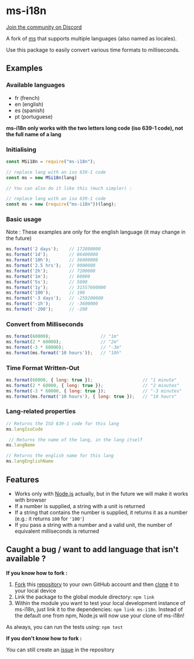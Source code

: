 # ms-i18n

[Join the community on Discord](https://discord.gg/c2XXr5J)

A fork of [ms](https://www.npmjs.com/package/ms) that supports multiple languages (also named as locales).

Use this package to easily convert various time formats to milliseconds.

## Examples

### Available languages

- fr (french)
- en (english)
- es (spanish)
- pt (portuguese)

**ms-i18n only works with the two letters long code (iso 639-1 code), not the full name of a lang**

### Initialising

```js
const MSi18n = require("ms-i18n");

// replace lang with an iso 639-1 code
const ms = new MSi18n(lang) 

// You can also do it like this (much simpler) :

// replace lang with an iso 639-1 code
const ms = new (require("ms-i18n"))(lang); 
```

### Basic usage

Note : These examples are only for the english language (it may change in the future)

```js
ms.format('2 days');    // 172800000
ms.format('1d');        // 86400000
ms.format('10h');       // 36000000
ms.format('2.5 hrs');   // 9000000
ms.format('2h');        // 7200000
ms.format('1m');        // 60000
ms.format('5s');        // 5000
ms.format('1y');        // 31557600000
ms.format('100');       // 100
ms.format('-3 days');   // -259200000
ms.format('-1h');       // -3600000
ms.format('-200');      // -200
```

### Convert from Milliseconds

```js
ms.format(60000);                   // "1m"
ms.format(2 * 60000);               // "2m"
ms.format(-3 * 60000);              // "-3m"
ms.format(ms.format('10 hours'));   // "10h"
```

### Time Format Written-Out

```js
ms.format(60000, { long: true });                   // "1 minute"
ms.format(2 * 60000, { long: true });               // "2 minutes"
ms.format(-3 * 60000, { long: true });              // "-3 minutes"
ms.format(ms.format('10 hours'), { long: true });   // "10 hours"
```

### Lang-related properties

```js
// Returns the ISO 639-1 code for this lang
ms.langIsoCode

 // Returns the name of the lang, in the lang itself
ms.langName

// Returns the english name for this lang
ms.langEnglishName
```

## Features

- Works only with [Node.js](https://nodejs.org) actually, but in the future we will make it works with browser
- If a number is supplied, a string with a unit is returned
- If a string that contains the number is supplied, it returns it as a number (e.g.: it returns `100` for `'100'`)
- If you pass a string with a number and a valid unit, the number of equivalent milliseconds is returned

## Caught a bug / want to add language that isn't available ?

**If you know how to fork :**

1. [Fork](https://help.github.com/articles/fork-a-repo/) this [repository](https://github.com/Cat66000/ms-i18n) to your own GitHub account and then [clone](https://help.github.com/articles/cloning-a-repository/) it to your local device
2. Link the package to the global module directory: `npm link`
3. Within the module you want to test your local development instance of ms-i18n, just link it to the dependencies: `npm link ms-i18n`. Instead of the default one from npm, Node.js will now use your clone of ms-i18n!

As always, you can run the tests using: `npm test`

**If you don't know how to fork :**

You can still create an [issue](https://github.com/Cat66000/ms-i18n/issues) in the repository